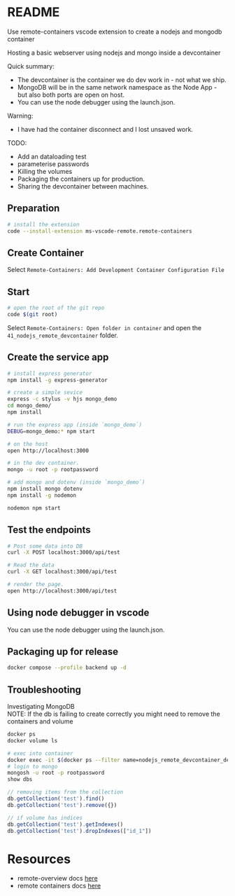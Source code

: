 # README
Use remote-containers vscode extension to create a nodejs and mongodb container

Hosting a basic webserver using nodejs and mongo inside a devcontainer

Quick summary:
* The devcontainer is the container we do dev work in - not what we ship. 
* MongoDB will be in the same network namespace as the Node App - but also both ports are open on host.
* You can use the node debugger using the launch.json. 

Warning:
* I have had the container disconnect and I lost unsaved work.

TODO:
* Add an dataloading test
* parameterise passwords
* Killing the volumes
* Packaging the containers up for production.  
* Sharing the devcontainer between machines.

## Preparation
```sh
# install the extension
code --install-extension ms-vscode-remote.remote-containers
```

## Create Container
Select `Remote-Containers: Add Development Container Configuration File` 

## Start
```sh
# open the root of the git repo
code $(git root)
```

Select `Remote-Containers: Open folder in container` and open the `41_nodejs_remote_devcontainer` folder. 

## Create the service app
```sh
# install express generator
npm install -g express-generator
```

```sh
# create a simple sevice
express -c stylus -v hjs mongo_demo  
cd mongo_demo/
npm install 
```

```sh
# run the express app (inside `mongo_demo`)
DEBUG=mongo_demo:* npm start

# on the host
open http://localhost:3000

# in the dev container.
mongo -u root -p rootpassword
```

```sh
# add mongo and dotenv (inside `mongo_demo`)
npm install mongo dotenv
npm install -g nodemon

nodemon npm start
```


## Test the endpoints
```sh
# Post some data into DB
curl -X POST localhost:3000/api/test    
```

```sh
# Read the data
curl -X GET localhost:3000/api/test    
```

```sh
# render the page.
open http://localhost:3000/api/test    
```

## Using node debugger in vscode
You can use the node debugger using the launch.json. 

## Packaging up for release
```sh
docker compose --profile backend up -d
```

## Troubleshooting
Investigating MongoDB  
NOTE: If the db is failing to create correctly you might need to remove the containers and volume 

```sh
docker ps
docker volume ls
```

```sh
# exec into container
docker exec -it $(docker ps --filter name=nodejs_remote_devcontainer_devcontainer_db_1 -q) /bin/sh
# login to mongo
mongosh -u root -p rootpassword
show dbs
```

```js
// removing items from the collection
db.getCollection('test').find()
db.getCollection('test').remove({})

// if volume has indices 
db.getCollection('test').getIndexes()
db.getCollection('test').dropIndexes(["id_1"])
```

# Resources 
* remote-overview docs [here](https://code.visualstudio.com/docs/remote/remote-overview)  
* remote containers docs [here](https://code.visualstudio.com/docs/remote/containers)  
